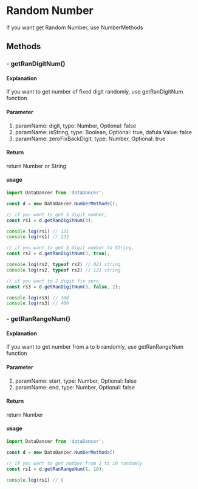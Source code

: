 # Random Number

If you want get Random Number, use NumberMethods

## Methods

### - getRanDigitNum()

#### Explanation

If you want to get number of fixed digit randomly, use getRanDigitNum function

#### Parameter

1. paramName: digit, type: Number, Optional: false
2. paramName: isString, type: Boolean, Optional: true, dafula Value: false
3. paramName: zeroFixBackDigit, type: Number, Optional: true

#### Return

return Number or String

#### usage

```js
import DataDancer from 'dataDancer';

const d = new DataDancer.NumberMethods();

// if you want to get 3 digit number,
const rs1 = d.getRanDigitNum(3);

console.log(rs1) // 131
console.log(rs1) // 233

// if you want to get 3 digit number to String,
const rs2 = d.getRanDigitNum(3, true);

console.log(rs2, typeof rs2) // 021 string
console.log(rs2, typeof rs2) // 121 string

// if you want to 2 digit fix zero 
const rs3 = d.getRanDigitNum(3, false, 2);

console.log(rs3) // 300
console.log(rs3) // 400
```

### - getRanRangeNum()

#### Explanation

If you want to get number from a to b randomly, use getRanRangeNum function

#### Parameter

1. paramName: start, type: Number, Optional: false
2. paramName: end, type: Number, Optional: false

#### Return

return Number

#### usage

```js
import DataDancer from 'dataDancer';

const d = new DataDancer.NumberMethods()

// if you want to get number from 1 to 10 randomly
const rs1 = d.getRanRangeNum(1, 10);

console.log(rs1) // 8
```